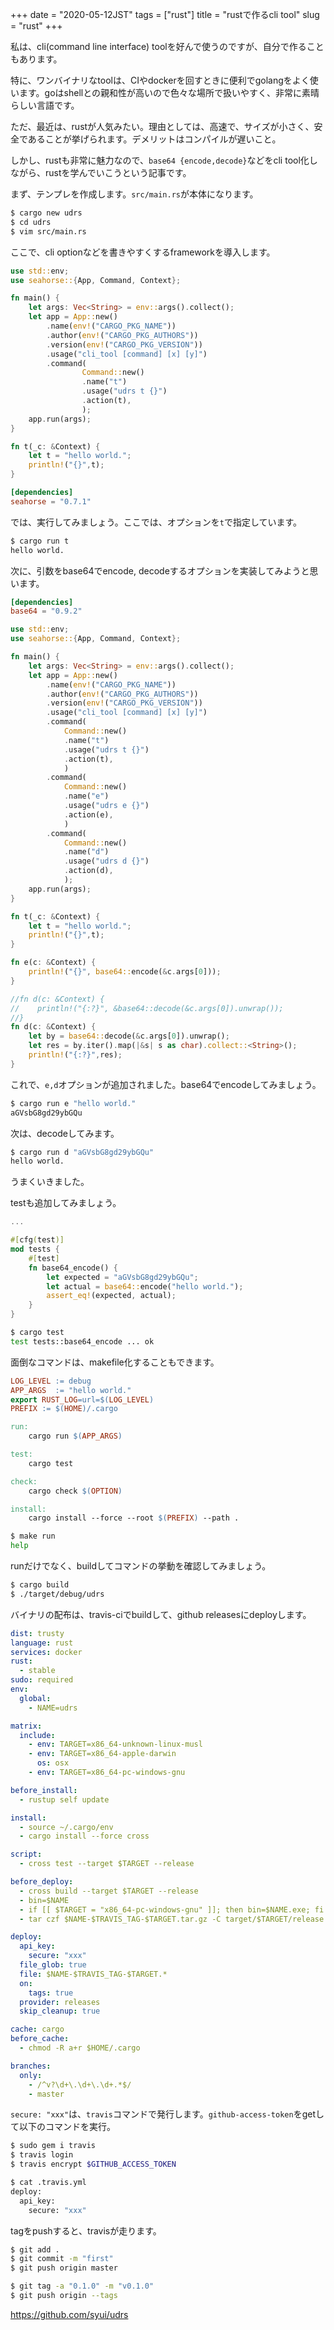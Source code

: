 +++
date = "2020-05-12JST"
tags = ["rust"]
title = "rustで作るcli tool"
slug = "rust"
+++

私は、cli(command line interface) toolを好んで使うのですが、自分で作ることもあります。

特に、ワンバイナリなtoolは、CIやdockerを回すときに便利でgolangをよく使います。goはshellとの親和性が高いので色々な場所で扱いやすく、非常に素晴らしい言語です。

ただ、最近は、rustが人気みたい。理由としては、高速で、サイズが小さく、安全であることが挙げられます。デメリットはコンパイルが遅いこと。

しかし、rustも非常に魅力なので、`base64 {encode,decode}`などをcli tool化しながら、rustを学んでいこうという記事です。

まず、テンプレを作成します。`src/main.rs`が本体になります。

```sh
$ cargo new udrs
$ cd udrs
$ vim src/main.rs
```

ここで、cli optionなどを書きやすくするframeworkを導入します。

```rust:src/main.rs
use std::env;
use seahorse::{App, Command, Context};

fn main() {
	let args: Vec<String> = env::args().collect();
	let app = App::new()
		.name(env!("CARGO_PKG_NAME"))
		.author(env!("CARGO_PKG_AUTHORS"))
		.version(env!("CARGO_PKG_VERSION"))
		.usage("cli_tool [command] [x] [y]")
		.command(
				Command::new()
				.name("t")
				.usage("udrs t {}")
				.action(t),
				);
	app.run(args);
}

fn t(_c: &Context) {
	let t = "hello world.";
	println!("{}",t);
}
```

```toml:Cargo.toml
[dependencies]
seahorse = "0.7.1"
```

では、実行してみましょう。ここでは、オプションを`t`で指定しています。

```sh
$ cargo run t
hello world.
```

次に、引数をbase64でencode, decodeするオプションを実装してみようと思います。

```toml:Çargo.toml
[dependencies]
base64 = "0.9.2"
```

```rust:src/main.rs
use std::env;
use seahorse::{App, Command, Context};

fn main() {
    let args: Vec<String> = env::args().collect();
    let app = App::new()
        .name(env!("CARGO_PKG_NAME"))
        .author(env!("CARGO_PKG_AUTHORS"))
        .version(env!("CARGO_PKG_VERSION"))
        .usage("cli_tool [command] [x] [y]")
        .command(
            Command::new()
            .name("t")
            .usage("udrs t {}")
            .action(t),
            )
        .command(
            Command::new()
            .name("e")
            .usage("udrs e {}")
            .action(e),
            )
        .command(
            Command::new()
            .name("d")
            .usage("udrs d {}")
            .action(d),
            );
    app.run(args);
}

fn t(_c: &Context) {
    let t = "hello world.";
    println!("{}",t);
}

fn e(c: &Context) {
    println!("{}", base64::encode(&c.args[0]));
}

//fn d(c: &Context) {
//    println!("{:?}", &base64::decode(&c.args[0]).unwrap());
//}
fn d(c: &Context) {
    let by = base64::decode(&c.args[0]).unwrap();
    let res = by.iter().map(|&s| s as char).collect::<String>();
    println!("{:?}",res);
}

```

これで、`e,d`オプションが追加されました。base64でencodeしてみましょう。

```sh
$ cargo run e "hello world."
aGVsbG8gd29ybGQu
```

次は、decodeしてみます。

```sh
$ cargo run d "aGVsbG8gd29ybGQu"
hello world.
```

うまくいきました。

testも追加してみましょう。

```rust:src/main.rs
...

#[cfg(test)]
mod tests {
    #[test]
    fn base64_encode() {
        let expected = "aGVsbG8gd29ybGQu";
        let actual = base64::encode("hello world.");
        assert_eq!(expected, actual);
    }
}
```

```sh
$ cargo test
test tests::base64_encode ... ok
```

面倒なコマンドは、makefile化することもできます。

```makefile
LOG_LEVEL := debug
APP_ARGS  := "hello world."
export RUST_LOG=url=$(LOG_LEVEL)
PREFIX := $(HOME)/.cargo

run:
	cargo run $(APP_ARGS)

test:
	cargo test

check:
	cargo check $(OPTION)

install:
	cargo install --force --root $(PREFIX) --path .
```

```sh
$ make run
help
```

runだけでなく、buildしてコマンドの挙動を確認してみましょう。

```sh
$ cargo build
$ ./target/debug/udrs
```

バイナリの配布は、travis-ciでbuildして、github releasesにdeployします。

```yml:.travis.yml
dist: trusty
language: rust
services: docker
rust:
  - stable
sudo: required
env:
  global:
    - NAME=udrs

matrix:
  include:
    - env: TARGET=x86_64-unknown-linux-musl
    - env: TARGET=x86_64-apple-darwin
      os: osx
    - env: TARGET=x86_64-pc-windows-gnu

before_install:
  - rustup self update

install:
  - source ~/.cargo/env
  - cargo install --force cross

script:
  - cross test --target $TARGET --release

before_deploy:
  - cross build --target $TARGET --release
  - bin=$NAME
  - if [[ $TARGET = "x86_64-pc-windows-gnu" ]]; then bin=$NAME.exe; fi
  - tar czf $NAME-$TRAVIS_TAG-$TARGET.tar.gz -C target/$TARGET/release $bin

deploy:
  api_key:
    secure: "xxx"
  file_glob: true
  file: $NAME-$TRAVIS_TAG-$TARGET.*
  on:
    tags: true
  provider: releases
  skip_cleanup: true

cache: cargo
before_cache:
  - chmod -R a+r $HOME/.cargo

branches:
  only:
    - /^v?\d+\.\d+\.\d+.*$/
    - master
```

`secure: "xxx"`は、`travis`コマンドで発行します。`github-access-token`をgetして以下のコマンドを実行。

```sh
$ sudo gem i travis
$ travis login
$ travis encrypt $GITHUB_ACCESS_TOKEN

$ cat .travis.yml
deploy:
  api_key:
    secure: "xxx"
```

tagをpushすると、travisが走ります。

```sh
$ git add .
$ git commit -m "first"
$ git push origin master

$ git tag -a "0.1.0" -m "v0.1.0"
$ git push origin --tags
```

https://github.com/syui/udrs

